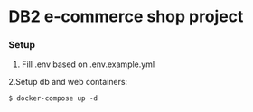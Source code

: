 # DB2 e-commerce shop project

### Setup
1. Fill .env based on .env.example.yml

2.Setup db and web containers:
```
$ docker-compose up -d
```